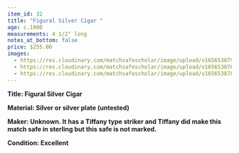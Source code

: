 ```yaml
---
item_id: 32
title: "Figural Silver Cigar "
age: c.1900
measurements: 4 1/2" long
notes_at_bottom: false
price: $255.00
images:
  - https://res.cloudinary.com/matchsafescholar/image/upload/v1656538790/Cigar2.jpg
  - https://res.cloudinary.com/matchsafescholar/image/upload/v1656538789/Cigar1.jpg
  - https://res.cloudinary.com/matchsafescholar/image/upload/v1656538787/Cigar3.jpg
---
```

**Title:		Figural Silver Cigar** 


**Material:	Silver or silver plate (untested)**


**Maker:	        Unknown. It has a Tiffany type striker and Tiffany did make this match safe in sterling but this safe is not marked.**


**Condition:	Excellent**